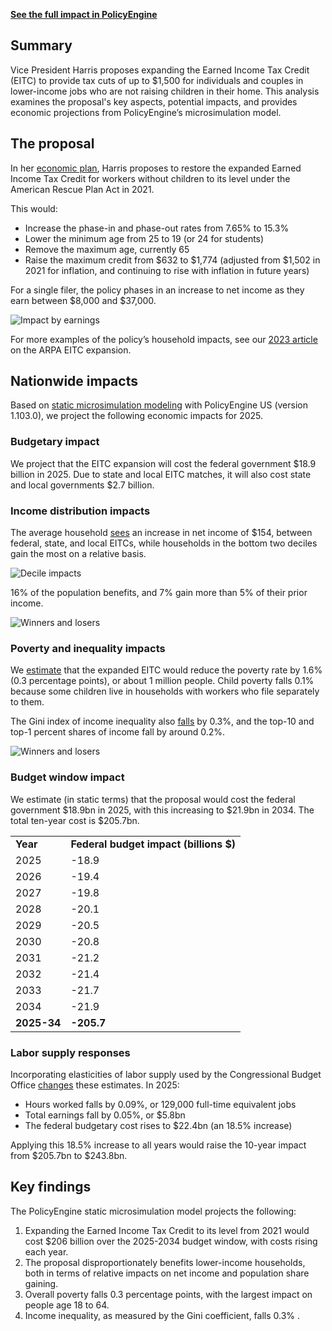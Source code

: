 **[See the full impact in PolicyEngine](https://policyengine.org/us/policy?focus=policyOutput.policyBreakdown&reform=67011&region=enhanced_us&timePeriod=2025&baseline=2)**

## Summary

Vice President Harris proposes expanding the Earned Income Tax Credit (EITC) to provide tax cuts of up to $1,500 for individuals and couples in lower-income jobs who are not raising children in their home. This analysis examines the proposal's key aspects, potential impacts, and provides economic projections from PolicyEngine’s microsimulation model.

## The proposal

In her [economic plan](https://kamalaharris.com/wp-content/uploads/2024/09/Policy_Book_Economic-Opportunity.pdf), Harris proposes to restore the expanded Earned Income Tax Credit for workers without children to its level under the American Rescue Plan Act in 2021.

This would:

- Increase the phase-in and phase-out rates from 7.65% to 15.3%
- Lower the minimum age from 25 to 19 (or 24 for students)
- Remove the maximum age, currently 65
- Raise the maximum credit from $632 to $1,774 (adjusted from $1,502 in 2021 for inflation, and continuing to rise with inflation in future years)

For a single filer, the policy phases in an increase to net income as they earn between $8,000 and $37,000.

![Impact by earnings](/images/posts/harris-eitc/harris-eitc-earnings.jpg)

For more examples of the policy’s household impacts, see our [2023 article](https://policyengine.org/us/research/restoring-arpa-eitc) on the ARPA EITC expansion.

## Nationwide impacts

Based on [static microsimulation modeling](https://policyengine.org/us/policy?focus=policyOutput.policyBreakdown&reform=67011&region=enhanced_us&timePeriod=2025&baseline=2&household=47732) with PolicyEngine US (version 1.103.0), we project the following economic impacts for 2025.

### Budgetary impact

We project that the EITC expansion will cost the federal government $18.9 billion in 2025. Due to state and local EITC matches, it will also cost state and local governments $2.7 billion.

### Income distribution impacts

The average household [sees](https://policyengine.org/us/policy?focus=policyOutput.distributionalImpact.incomeDecile.relative&reform=67011&region=enhanced_us&timePeriod=2025&baseline=2&household=47732) an increase in net income of $154, between federal, state, and local EITCs, while households in the bottom two deciles gain the most on a relative basis.

![Decile impacts](/images/posts/harris-eitc/harris-eitc-decile.jpg)

16% of the population benefits, and 7% gain more than 5% of their prior income.

![Winners and losers](/images/posts/harris-eitc/harris-eitc-winners.jpg)

### Poverty and inequality impacts

We [estimate](https://policyengine.org/us/policy?focus=policyOutput.povertyImpact.regular.byAge&reform=67011&region=enhanced_us&timePeriod=2025&baseline=2&household=47732) that the expanded EITC would reduce the poverty rate by 1.6% (0.3 percentage points), or about 1 million people. Child poverty falls 0.1% because some children live in households with workers who file separately to them.

The Gini index of income inequality also [falls](https://policyengine.org/us/policy?focus=policyOutput.inequalityImpact&reform=67011&region=enhanced_us&timePeriod=2025&baseline=2&household=47732) by 0.3%, and the top-10 and top-1 percent shares of income fall by around 0.2%.

![Winners and losers](/images/posts/harris-eitc/harris-eitc-poverty.jpg)

### Budget window impact

We estimate (in static terms) that the proposal would cost the federal government $18.9bn in 2025, with this increasing to $21.9bn in 2034. The total ten-year cost is $205.7bn.

<table>
  <tr>
   <td><strong>Year</strong>
   </td>
   <td><strong>Federal budget impact (billions $)</strong>
   </td>
  </tr>
  <tr>
   <td>2025
   </td>
   <td>-18.9
   </td>
  </tr>
  <tr>
   <td>2026
   </td>
   <td>-19.4
   </td>
  </tr>
  <tr>
   <td>2027
   </td>
   <td>-19.8
   </td>
  </tr>
  <tr>
   <td>2028
   </td>
   <td>-20.1
   </td>
  </tr>
  <tr>
   <td>2029
   </td>
   <td>-20.5
   </td>
  </tr>
  <tr>
   <td>2030
   </td>
   <td>-20.8
   </td>
  </tr>
  <tr>
   <td>2031
   </td>
   <td>-21.2
   </td>
  </tr>
  <tr>
   <td>2032
   </td>
   <td>-21.4
   </td>
  </tr>
  <tr>
   <td>2033
   </td>
   <td>-21.7
   </td>
  </tr>
  <tr>
   <td>2034
   </td>
   <td>-21.9
   </td>
  </tr>
  <tr>
   <td><strong>2025-34</strong>
   </td>
   <td><strong>-205.7</strong>
   </td>
  </tr>
</table>

### Labor supply responses

Incorporating elasticities of labor supply used by the Congressional Budget Office [changes](https://policyengine.org/us/policy?focus=policyOutput.budgetaryImpact.overall&reform=67060&region=enhanced_us&timePeriod=2025&baseline=2) these estimates. In 2025:

- Hours worked falls by 0.09%, or 129,000 full-time equivalent jobs
- Total earnings fall by 0.05%, or $5.8bn
- The federal budgetary cost rises to $22.4bn (an 18.5% increase)

Applying this 18.5% increase to all years would raise the 10-year impact from $205.7bn to $243.8bn.

## Key findings

The PolicyEngine static microsimulation model projects the following:

1. Expanding the Earned Income Tax Credit to its level from 2021 would cost $206 billion over the 2025-2034 budget window, with costs rising each year.
2. The proposal disproportionately benefits lower-income households, both in terms of relative impacts on net income and population share gaining.
3. Overall poverty falls 0.3 percentage points, with the largest impact on people age 18 to 64.
4. Income inequality, as measured by the Gini coefficient, falls 0.3% .
